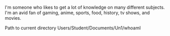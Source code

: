I'm someone who likes to get a lot of knowledge on many different subjects. I'm an avid fan of gaming, anime, sports, food, history, tv 
shows, and movies.



Path to current directory  Users/Student/Documents/Un1/whoamI

